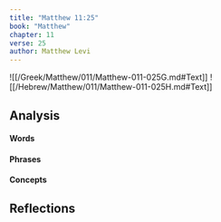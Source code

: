 ```yaml
---
title: "Matthew 11:25"
book: "Matthew"
chapter: 11
verse: 25
author: Matthew Levi
---
```

![[/Greek/Matthew/011/Matthew-011-025G.md#Text]]
![[/Hebrew/Matthew/011/Matthew-011-025H.md#Text]]

## Analysis

#### Words

#### Phrases

#### Concepts

## Reflections
